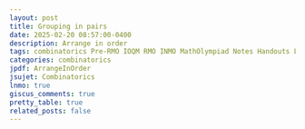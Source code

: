 ```yaml
---
layout: post
title: Grouping in pairs
date: 2025-02-20 08:57:00-0400
description: Arrange in order
tags: combinatorics Pre-RMO IOQM RMO INMO MathOlympiad Notes Handouts LectureNotes
categories: combinatorics
jpdf: ArrangeInOrder
jsujet: Combinatorics
lnmo: true
giscus_comments: true
pretty_table: true
related_posts: false
---
```

